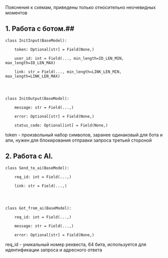 Пояснения к схемам, приведены только относительно неочевидных моментов

## 1. Работа с ботом.##
```
class InitInput(BaseModel):

    token: Optional[str] = Field(None,)

    user_id: int = Field(..., min_length=ID_LEN_MIN, max_length=ID_LEN_MAX)

    link: str = Field(..., min_length=LINK_LEN_MIN, max_length=LINK_LEN_MAX)

  
  

class InitOutput(BaseModel):

    message: str = Field(...,)

    error: Optional[str] = Field(None,)

    status_code: Optional[int] = Field(None,)
```

token - произвольный набор символов, заранее одинаковый для бота и апи, нужен для блокирования отправки запроса третьей стороной

## 2. Работа с AI.
```
class Send_to_ai(BaseModel):

    req_id: int = Field(...,)

    link: str = Field(...,)

  
  

class Got_from_ai(BaseModel):

    req_id: int = Field(...,)

    message: str = Field(...,)

    error: Optional[str] = Field(None,)
```

req_id - уникальный номер реквеста, 64 бита, используется для идентификации запроса и адресного ответа